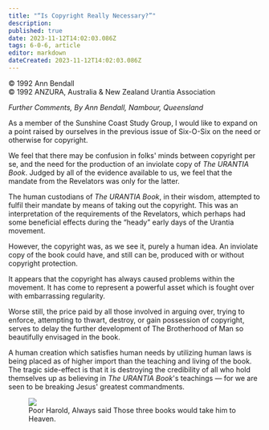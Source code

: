 ```yaml
---
title: "“Is Copyright Really Necessary?”"
description: 
published: true
date: 2023-11-12T14:02:03.086Z
tags: 6-0-6, article
editor: markdown
dateCreated: 2023-11-12T14:02:03.086Z
---
```


<p class="v-card v-sheet theme--light gray lighten-3 px-2 py-1">© 1992 Ann Bendall<br>© 1992 ANZURA, Australia & New Zealand Urantia Association</p>

_Further Comments, By Ann Bendall, Nambour, Queensland_

As a member of the Sunshine Coast Study Group, I would like to expand on a point raised by ourselves in the previous issue of Six-O-Six on the need or otherwise for copyright.

We feel that there may be confusion in folks' minds between copyright per se, and the need for the production of an inviolate copy of _The URANTIA Book_. Judged by all of the evidence available to us, we feel that the mandate from the Revelators was only for the latter.

The human custodians of _The URANTIA Book_, in their wisdom, attempted to fulfil their mandate by means of taking out the copyright. This was an interpretation of the requirements of the Revelators, which perhaps had some beneficial effects during the “heady” early days of the Urantia movement.

However, the copyright was, as we see it, purely a human idea. An inviolate copy of the book could have, and still can be, produced with or without copyright protection.

It appears that the copyright has always caused problems within the movement. It has come to represent a powerful asset which is fought over with embarrassing regularity.

Worse still, the price paid by all those involved in arguing over, trying to enforce, attempting to thwart, destroy, or gain possession of copyright, serves to delay the further development of The Brotherhood of Man so beautifully envisaged in the book.

A human creation which satisfies human needs by utilizing human laws is being placed as of higher import than the teaching and living of the book. The tragic side-effect is that it is destroying the credibility of all who hold themselves up as believing in _The URANTIA Book_'s teachings — for we are seen to be breaking Jesus' greatest commandments.

<figure id="Figure_3" class="image urantiapedia" alt="books">
<img src="/image/article/606/books.jpg">
<figcaption>Poor Harold, Always said Those three books would take him to Heaven.</figcaption>
</figure>